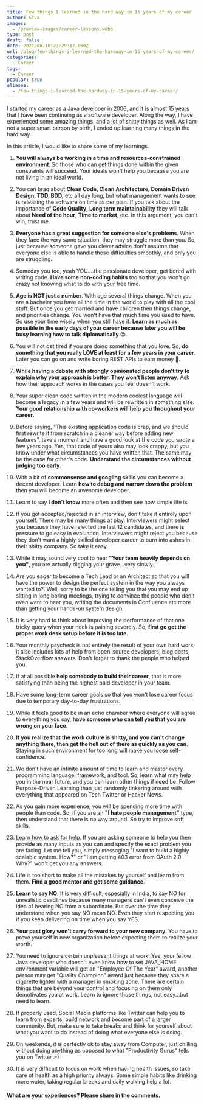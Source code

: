 ```yaml
---
title: Few things I learned in the hard way in 15 years of my career
author: Siva
images:
  - /preview-images/career-lessons.webp
type: post
draft: false
date: 2021-08-10T23:29:17.000Z
url: /blog/few-things-i-learned-the-hardway-in-15-years-of-my-career/
categories:
  - Career
tags:
  - Career
popular: true
aliases:
  - /few-things-i-learned-the-hardway-in-15-years-of-my-career/
---
```


I started my career as a Java developer in 2006, and it is almost 15 years that I have been continuing as a software developer.
Along the way, I have experienced some amazing things, and a lot of shitty things as well. 
As I am not a super smart person by birth, I ended up learning many things in the hard way. 

In this article, I would like to share some of my learnings.

<!--more-->


1. **You will always be working in a time and resources-constrained environment**. 
   So those who can get things done within the given constraints will succeed. 
   Your ideals won't help you because you are not living in an ideal world.

2. You can brag about **Clean Code, Clean Architecture, Domain Driven Design, TDD, BDD,** etc all day long, 
   but what management wants to see is releasing the software on time as per plan. 
   If you talk about the importance of **Code Quality**, **Long term maintainability** they will talk about 
   **Need of the hour**, **Time to market**, etc. In this argument, you can't win, trust me.

3. **Everyone has a great suggestion for someone else's problems**. 
   When they face the very same situation, they may struggle more than you. 
   So, just because someone gave you clever advice don't assume that everyone else is able to handle 
   these difficulties smoothly, and only you are struggling.

4. Someday you too, yeah YOU....the passionate developer, get bored with writing code. 
   **Have some non-coding habits** too so that you won't go crazy not knowing what to do with your free time. 

5. **Age is NOT just a number**. With age several things change. 
   When you are a bachelor you have all the time in the world to play with all the cool stuff. 
   But once you get married and have children then things change, and priorities change. 
   You won't have that much time you used to have. So use your time wisely when you still have it. 
   **Learn as much as possible in the early days of your career because later you will be busy learning 
   how to talk diplomatically** :wink:.

6. You will not get tired if you are doing something that you love. 
   So, **do something that you really LOVE at least for a few years in your career**. 
   Later you can go on and write boring REST APIs to earn money :money_mouth_face:.

7. **While having a debate with strongly opinionated people don't try to explain why your approach is better. 
   They won't listen anyway**. Ask how their approach works in the cases you feel doesn't work.

8. Your super clean code written in the modern coolest language will become a legacy in 
   a few years and will be rewritten in something else. 
   **Your good relationship with co-workers will help you throughout your career**.

9. Before saying, "This existing application code is crap, and we should first rewrite it from scratch in a cleaner way 
   before adding new features", take a moment and have a good look at the code you wrote a few years ago. 
   Yes, that code of yours also may look crappy, but you know under what circumstances you have written that. 
   The same may be the case for other's code. **Understand the circumstances without judging too early**.

10. With a bit of **commonsense and googling skills** you can become a decent developer. 
    Learn **how to debug and narrow down the problem** then you will become an awesome developer.

11. Learn to say **I don't know** more often and then see how simple life is.

12. If you got accepted/rejected in an interview, don't take it entirely upon yourself. 
    There may be many things at play. Interviewers might select you because they have rejected the last 12 candidates, 
    and there is pressure to go easy in evaluation. 
    Interviewers might reject you because they don't want a highly skilled developer career to burn into ashes 
    in their shitty company. So take it easy. 

13. While it may sound very cool to hear **"Your team heavily depends on you"**, you are actually digging your grave...very slowly.

14. Are you eager to become a Tech Lead or an Architect so that you will have the power to design the perfect system 
    in the way you always wanted to?. Well, sorry to be the one telling you that you may end up sitting in long boring meetings, 
    trying to convince the people who don't even want to hear you, writing the documents in Confluence etc 
    more than getting your hands-on system design.

15. It is very hard to think about improving the performance of that one tricky query when your neck is paining severely. 
    So, **first go get the proper work desk setup before it is too late**.

16. Your monthly paycheck is not entirely the result of your own hard work; it also includes lots of help from open-source developers, 
    blog posts, StackOverflow answers. Don't forget to thank the people who helped you.
 
17. If at all possible **help somebody to build their career**, that is more satisfying than being the highest paid developer in your team.

18. Have some long-term career goals so that you won't lose career focus due to temporary day-to-day frustrations. 

19. While it feels good to be in an echo chamber where everyone will agree to everything you say, 
    **have someone who can tell you that you are wrong on your face**.

20. **If you realize that the work culture is shitty, and you can't change anything there, then get the hell out of there 
    as quickly as you can**. Staying in such environment for too long will make you loose self-confidence.

21. We don't have an infinite amount of time to learn and master every programming language, framework, and tool. 
    So, learn what may help you in the near future, and you can learn other things if need be. 
    Follow Purpose-Driven Learning than just randomly tinkering around with everything that appeared on Tech Twitter or Hacker News.

22. As you gain more experience, you will be spending more time with people than code. 
    So, if you are an **"I hate people management"** type, then understand that there is no way around. 
    So try to improve soft skills.

23. [Learn how to ask for help](https://stackoverflow.com/help/minimal-reproducible-example). 
    If you are asking someone to help you then provide as many inputs as you can and specify the exact problem you are facing. 
    Let me tell you, simply messaging "I want to build a highly scalable system. How?" 
    or "I am getting 403 error from OAuth 2.0. Why?" won't get you any answers.

24. Life is too short to make all the mistakes by yourself and learn from them. **Find a good mentor and get some guidance**.

25. **Learn to say NO**. It is very difficult, especially in India, to say NO for unrealistic deadlines because many managers 
    can't even conceive the idea of hearing NO from a subordinate. But over the time they understand when you say NO mean NO. 
    Even they start respecting you if you keep delivering on time when you say YES.

26. **Your past glory won't carry forward to your new company**. You have to prove yourself in new organization 
    before expecting them to realize your worth.

27. You need to ignore certain unpleasant things at work. Yes, your fellow Java developer who doesn't even know 
    how to set JAVA_HOME environment variable will get an "Employee Of The Year" award, another person may get "Quality Champion" 
    award just because they share a cigarette lighter with a manager in smoking zone. 
    There are certain things that are beyond your control and focusing on them only demotivates you at work. 
    Learn to ignore those things, not easy...but need to learn.

28. If properly used, Social Media platforms like Twitter can help you to learn from experts, build network and 
    become part of a larger community. But, make sure to take breaks and think for yourself about what you want to do 
    instead of doing what everyone else is doing.

29. On weekends, it is perfectly ok to stay away from Computer, just chilling without doing anything as opposed to what 
    "Productivity Gurus" tells you on Twitter :-)

30. It is very difficult to focus on work when having health issues, so take care of health as a high priority always. 
    Some simple habits like drinking more water, taking regular breaks and daily walking help a lot.

#### What are your experiences? Please share in the comments.
